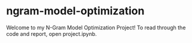 # ngram-model-optimization

Welcome to my N-Gram Model Optimization Project! To read through the code and report, open project.ipynb.
